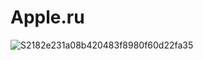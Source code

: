 # Apple.ru
![S2182e231a08b420483f8980f60d22fa35](https://user-images.githubusercontent.com/108581597/177110368-7b892bbf-90da-47d3-b613-468f4167684a.jpg)
